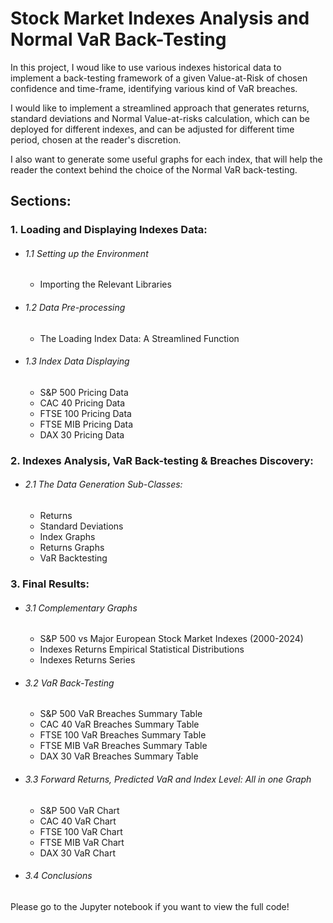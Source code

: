 # Stock Market Indexes Analysis and Normal VaR Back-Testing

In this project, I woud like to use various indexes historical data to implement a back-testing framework of a given Value-at-Risk of chosen confidence and time-frame, identifying various kind of VaR breaches.

I would like to implement a streamlined approach that generates returns, standard deviations and Normal Value-at-risks calculation, which can be deployed for different indexes, and can be adjusted for different time period, chosen at the reader's discretion.

I also want to generate some useful graphs for each index, that will help the reader the context behind the choice of the Normal VaR back-testing.

## Sections:



### 1. Loading and Displaying Indexes Data:

- ###### 1.1 Setting up the Environment  
    - Importing the Relevant Libraries
- ###### 1.2 Data Pre-processing
    - The Loading Index Data: A Streamlined Function 

- ###### 1.3 Index Data Displaying 
    - S&P 500 Pricing Data
    - CAC 40 Pricing Data
    - FTSE 100 Pricing Data
    - FTSE MIB Pricing Data
    - DAX 30 Pricing Data
    
### 2. Indexes Analysis, VaR Back-testing & Breaches Discovery:

- ###### 2.1 The Data Generation Sub-Classes:
    - Returns
    - Standard Deviations
    - Index Graphs
    - Returns Graphs
    - VaR Backtesting
    
### 3. Final Results:


- ###### 3.1 Complementary Graphs 
    - S&P 500 vs Major European Stock Market Indexes (2000-2024) 
    - Indexes Returns Empirical Statistical Distributions 
    - Indexes Returns Series


- ###### 3.2 VaR Back-Testing
    - S&P 500 VaR Breaches Summary Table
    - CAC 40 VaR Breaches Summary Table
    - FTSE 100 VaR Breaches Summary Table
    - FTSE MIB VaR Breaches Summary Table
    - DAX 30 VaR Breaches Summary Table

- ###### 3.3 Forward Returns, Predicted VaR and Index Level: All in one Graph

    - S&P 500 VaR Chart  
    - CAC 40 VaR Chart  
    - FTSE 100 VaR Chart 
    - FTSE MIB VaR Chart   
    - DAX 30 VaR Chart 

- ###### 3.4 Conclusions

Please go to the Jupyter notebook if you want to view the full code!
